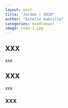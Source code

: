 ```yaml
---
layout: post
title: "Jordan | 2018"
author: "Estelle Guéville"
categories: middleeast
image: cuba-1.jpg
---
```


## XXX

xxx

## XXX

xxx

### XXX
